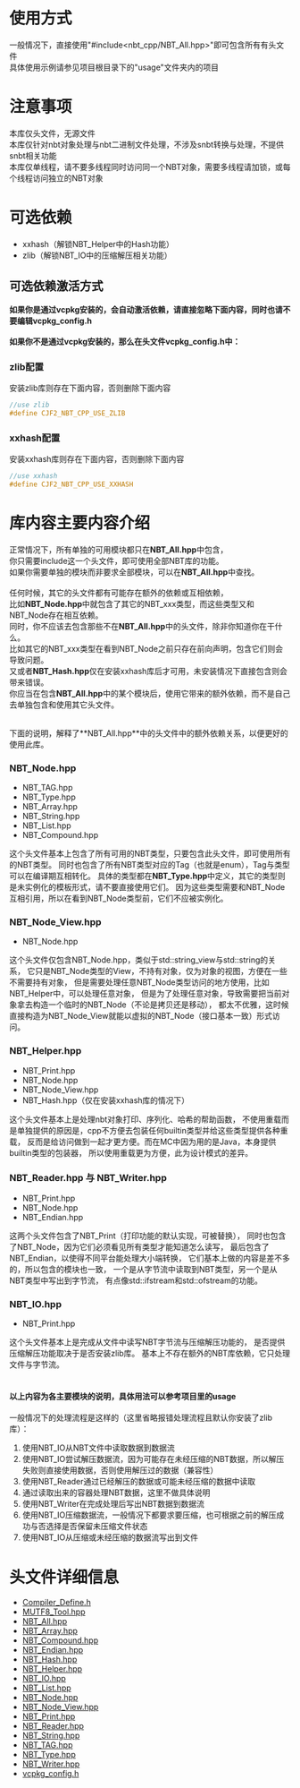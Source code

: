 ﻿# 使用方式
一般情况下，直接使用\"#include<nbt_cpp\/NBT_All.hpp>\"即可包含所有有头文件</br>
具体使用示例请参见项目根目录下的\"usage\"文件夹内的项目</br>

# 注意事项
本库仅头文件，无源文件</br>
本库仅针对nbt对象处理与nbt二进制文件处理，不涉及snbt转换与处理，不提供snbt相关功能</br>
本库仅单线程，请不要多线程同时访问同一个NBT对象，需要多线程请加锁，或每个线程访问独立的NBT对象</br>

# 可选依赖
- xxhash（解锁NBT_Helper中的Hash功能）
- zlib（解锁NBT_IO中的压缩解压相关功能）

## 可选依赖激活方式
**如果你是通过vcpkg安装的，会自动激活依赖，请直接忽略下面内容，同时也请不要编辑vcpkg_config.h**</br>
</br>
**如果你不是通过vcpkg安装的，那么在头文件vcpkg_config.h中：**</br>
### zlib配置
安装zlib库则存在下面内容，否则删除下面内容</br>
```cpp
//use zlib
#define CJF2_NBT_CPP_USE_ZLIB
```
### xxhash配置
安装xxhash库则存在下面内容，否则删除下面内容</br>
```cpp
//use xxhash
#define CJF2_NBT_CPP_USE_XXHASH
```

# 库内容主要内容介绍
正常情况下，所有单独的可用模块都只在**NBT_All.hpp**中包含，</br>
你只需要include这一个头文件，即可使用全部NBT库的功能。</br>
如果你需要单独的模块而非要求全部模块，可以在**NBT_All.hpp**中查找。</br>
</br>
任何时候，其它的头文件都有可能存在额外的依赖或互相依赖，</br>
比如**NBT_Node.hpp**中就包含了其它的NBT_xxx类型，而这些类型又和NBT_Node存在相互依赖。</br>
同时，你不应该去包含那些不在**NBT_All.hpp**中的头文件，除非你知道你在干什么。</br>
比如其它的NBT_xxx类型在看到NBT_Node之前只存在前向声明，包含它们则会导致问题。</br>
又或者**NBT_Hash.hpp**仅在安装xxhash库后才可用，未安装情况下直接包含则会带来错误。</br>
你应当在包含**NBT_All.hpp**中的某个模块后，使用它带来的额外依赖，而不是自己去单独包含和使用其它头文件。</br>

</br>
下面的说明，解释了**NBT_All.hpp**中的头文件中的额外依赖关系，以便更好的使用此库。</br>

### NBT_Node.hpp
- NBT_TAG.hpp
- NBT_Type.hpp
- NBT_Array.hpp
- NBT_String.hpp
- NBT_List.hpp
- NBT_Compound.hpp

这个头文件基本上包含了所有可用的NBT类型，只要包含此头文件，即可使用所有的NBT类型。
同时也包含了所有NBT类型对应的Tag（也就是enum），Tag与类型可以在编译期互相转化。
具体的类型都在**NBT_Type.hpp**中定义，其它的类型则是未实例化的模板形式，请不要直接使用它们。
因为这些类型需要和NBT_Node互相引用，所以在看到NBT_Node类型前，它们不应被实例化。

### NBT_Node_View.hpp
- NBT_Node.hpp

这个头文件仅包含NBT_Node.hpp，类似于std::string_view与std::string的关系，
它只是NBT_Node类型的View，不持有对象，仅为对象的视图，方便在一些不需要持有对象，
但是需要处理任意NBT_Node类型访问的地方使用，比如NBT_Helper中，可以处理任意对象，
但是为了处理任意对象，导致需要把当前对象拿去构造一个临时的NBT_Node（不论是拷贝还是移动），
都太不优雅，这时候直接构造为NBT_Node_View就能以虚拟的NBT_Node（接口基本一致）形式访问。

### NBT_Helper.hpp
- NBT_Print.hpp
- NBT_Node.hpp
- NBT_Node_View.hpp
- NBT_Hash.hpp（仅在安装xxhash库的情况下）

这个头文件基本上是处理nbt对象打印、序列化、哈希的帮助函数，
不使用重载而是单独提供的原因是，cpp不方便去包装任何builtin类型并给这些类型提供各种重载，
反而是给访问做到一起才更方便。而在MC中因为用的是Java，本身提供builtin类型的包装器，
所以使用重载更为方便，此为设计模式的差异。

### NBT_Reader.hpp 与 NBT_Writer.hpp
- NBT_Print.hpp
- NBT_Node.hpp
- NBT_Endian.hpp

这两个头文件包含了NBT_Print（打印功能的默认实现，可被替换），
同时也包含了NBT_Node，因为它们必须看见所有类型才能知道怎么读写，
最后包含了NBT_Endian，以使得不同平台能处理大小端转换，
它们基本上做的内容是差不多的，所以包含的模块也一致，
一个是从字节流中读取到NBT类型，另一个是从NBT类型中写出到字节流，
有点像std::ifstream和std::ofstream的功能。

### NBT_IO.hpp
- NBT_Print.hpp

这个头文件基本上是完成从文件中读写NBT字节流与压缩解压功能的，
是否提供压缩解压功能取决于是否安装zlib库。
基本上不存在额外的NBT库依赖，它只处理文件与字节流。
</br>
</br>
#### 以上内容为各主要模块的说明，具体用法可以参考项目里的usage
一般情况下的处理流程是这样的（这里省略报错处理流程且默认你安装了zlib库）：

1. 使用NBT_IO从NBT文件中读取数据到数据流
1. 使用NBT_IO尝试解压数据流，因为可能存在未经压缩的NBT数据，所以解压失败则直接使用数据，否则使用解压过的数据（兼容性）
1. 使用NBT_Reader通过已经解压的数据或可能未经压缩的数据中读取
1. 通过读取出来的容器处理NBT数据，这里不做具体说明
1. 使用NBT_Writer在完成处理后写出NBT数据到数据流
1. 使用NBT_IO压缩数据流，一般情况下都要求要压缩，也可根据之前的解压成功与否选择是否保留未压缩文件状态
1. 使用NBT_IO从压缩或未经压缩的数据流写出到文件


# 头文件详细信息
- [Compiler_Define.h](Compiler_Define.md)
- [MUTF8_Tool.hpp](MUTF8_Tool.md)
- [NBT_All.hpp](NBT_All.md)
- [NBT_Array.hpp](NBT_Array.md)
- [NBT_Compound.hpp](NBT_Compound.md)
- [NBT_Endian.hpp](NBT_Endian.md)
- [NBT_Hash.hpp](NBT_Hash.md)
- [NBT_Helper.hpp](NBT_Helper.md)
- [NBT_IO.hpp](NBT_IO.md)
- [NBT_List.hpp](NBT_List.md)
- [NBT_Node.hpp](NBT_Node.md)
- [NBT_Node_View.hpp](NBT_Node_View.md)
- [NBT_Print.hpp](NBT_Print.md)
- [NBT_Reader.hpp](NBT_Reader.md)
- [NBT_String.hpp](NBT_String.md)
- [NBT_TAG.hpp](NBT_TAG.md)
- [NBT_Type.hpp](NBT_Type.md)
- [NBT_Writer.hpp](NBT_Writer.md)
- [vcpkg_config.h](vcpkg_config.md)
